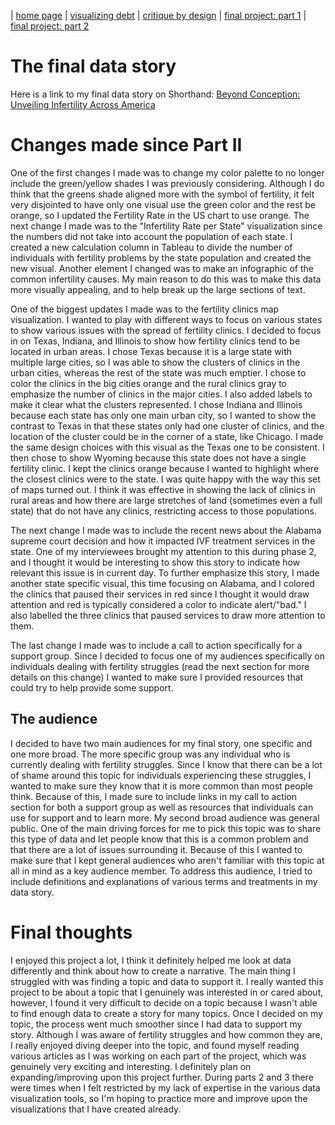| [home page](https://cmustudent.github.io/tswd-portfolio-templates/) | [visualizing debt](visualizing-government-debt) | [critique by design](critique-by-design) | [final project: part 1](final-project-part-one) | [final project: part 2](final-project-part-two) 

# The final data story
Here is a link to my final data story on Shorthand: [Beyond Conception: Unveiling Infertility Across America](https://carnegiemellon.shorthandstories.com/us-infertility-treatment/index.html)

# Changes made since Part II
One of the first changes I made was to change my color palette to no longer include the green/yellow shades I was previously considering. Although I do think that the greens shade aligned more with the symbol of fertility, it felt very disjointed to have only one visual use the green color and the rest be orange, so I updated the Fertility Rate in the US chart to use orange. The next change I made was to the "Infertility Rate per State" visualization since the numbers did not take into account the population of each state. I created a new calculation column in Tableau to divide the number of individuals with fertility problems by the state population and created the new visual. Another element I changed was to make an infographic of the common infertility causes. My main reason to do this was to make this data more visually appealing, and to help break up the large sections of text. 


One of the biggest updates I made was to the fertility clinics map visualization. I wanted to play with different ways to focus on various states to show various issues with the spread of fertility clinics. I decided to focus in on Texas, Indiana, and Illinois to show how fertility clinics tend to be located in urban areas. I chose Texas because it is a large state with multiple large cities, so I was able to show the clusters of clinics in the urban cities, whereas the rest of the state was much emptier. I chose to color the clinics in the big cities orange and the rural clinics gray to emphasize the number of clinics in the major cities. I also added labels to make it clear what the clusters represented. I chose Indiana and Illinois because each state has only one main urban city, so I wanted to show the contrast to Texas in that these states only had one cluster of clinics, and the location of the cluster could be in the corner of a state, like Chicago. I made the same design choices with this visual as the Texas one to be consistent. I then chose to show Wyoming because this state does not have a single fertility clinic. I kept the clinics orange because I wanted to highlight where the closest clinics were to the state. I was quite happy with the way this set of maps turned out. I think it was effective in showing the lack of clinics in rural areas and how there are large stretches of land (sometimes even a full state) that do not have any clinics, restricting access to those populations.


The next change I made was to include the recent news about the Alabama supreme court decision and how it impacted IVF treatment services in the state. One of my interviewees brought my attention to this during phase 2, and I thought it would be interesting to show this story to indicate how relevant this issue is in current day. To further emphasize this story, I made another state specific visual, this time focusing on Alabama, and I colored the clinics that paused their services in red since I thought it would draw attention and red is typically considered a color to indicate alert/"bad." I also labelled the three clinics that paused services to draw more attention to them. 


The last change I made was to include a call to action specifically for a support group. Since I decided to focus one of my audiences specifically on individuals dealing with fertility struggles (read the next section for more details on this change) I wanted to make sure I provided resources that could try to help provide some support.


## The audience
I decided to have two main audiences for my final story, one specific and one more broad. The more specific group was any individual who is currently dealing with fertility struggles. Since I know that there can be a lot of shame around this topic for individuals experiencing these struggles, I wanted to make sure they know that it is more common than most people think. Because of this, I made sure to include links in my call to action section for both a support group as well as resources that individuals can use for support and to learn more. My second broad audience was general public. One of the main driving forces for me to pick this topic was to share this type of data and let people know that this is a common problem and that there are a lot of issues surrounding it. Because of this I wanted to make sure that I kept general audiences who aren't familiar with this topic at all in mind as a key audience member. To address this audience, I tried to include definitions and explanations of various terms and treatments in my data story.


# Final thoughts
I enjoyed this project a lot, I think it definitely helped me look at data differently and think about how to create a narrative. The main thing I struggled with was finding a topic and data to support it. I really wanted this project to be about a topic that I genuinely was interested in or cared about, however, I found it very difficult to decide on a topic because I wasn't able to find enough data to create a story for many topics. Once I decided on my topic, the process went much smoother since I had data to support my story. Although I was aware of fertility struggles and how common they are, I really enjoyed diving deeper into the topic, and found myself reading various articles as I was working on each part of the project, which was genuinely very exciting and interesting. I definitely plan on expanding/improving upon this project further. During parts 2 and 3 there were times when I felt restricted by my lack of expertise in the various data visualization tools, so I'm hoping to practice more and improve upon the visualizations that I have created already. 
